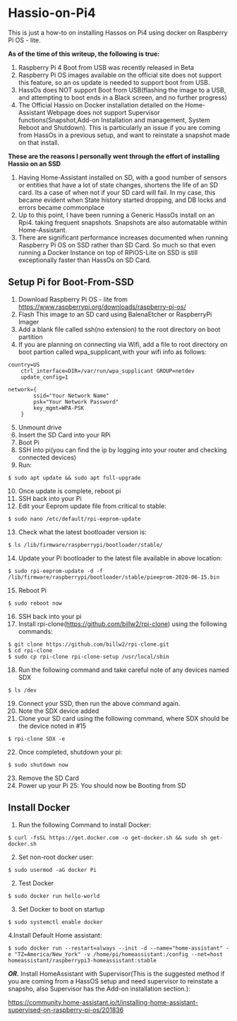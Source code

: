 # Hassio-on-Pi4
This is just a how-to on installing Hassos on Pi4 using docker on Raspberry Pi OS - lite.

__As of the time of this writeup, the following is true:__
1. Raspberry Pi 4 Boot from USB was recently released in Beta
2. Raspberry Pi OS images available on the official site does not support this feature, so an os update is needed to support boot from USB.
3. HassOs does NOT support Boot from USB(flashing the image to a USB, and attempting to boot ends in a Black screen, and no further progress)
3. The Official Hassio on Docker installation detailed on the Home-Assistant Webpage does not support Supervisor functions(Snapshot,Add-on Installation and management, System Reboot and Shutdown). This is particularly an issue if you are coming from HassOs in a previous setup, and want to reinstate a snapshot made on that install.

__These are the reasons I personally went through the effort of installing Hassio on an SSD__
1. Having Home-Assistant installed on SD, with a good number of sensors or entities that have a lot of state changes, shortens the life of an SD card. Its a case of when not if your SD card will fail. In my case, this became evident when State history started dropping, and DB locks and errors became commonplace
2. Up to this point, I have been running a Generic HassOs install on an Rpi4. taking frequent snapshots. Snapshots are also automatable within Home-Assistant.
3. There are significant performance increases documented when running Raspberry Pi OS on SSD rather than SD Card. So much so that even running a Docker Instance on top of RPiOS-Lite on SSD is still exceptionally faster than HassOs on SD Card.

## Setup Pi for Boot-From-SSD
1. Download Raspberry Pi OS - lite from https://www.raspberrypi.org/downloads/raspberry-pi-os/
2. Flash This image to an SD card using BalenaEtcher or RaspberryPi Imager
3. Add a blank file called ssh(no extension) to the root directory on boot partition
4. If you are planning on connecting via Wifi, add a file to root directory on boot partion called wpa_supplicant,with your wifi info as follows:
  ``` 
  country=US
      ctrl_interface=DIR=/var/run/wpa_supplicant GROUP=netdev
      update_config=1

  network={
	      ssid="Your Network Name"
	      psk="Your Network Password"
	      key_mgmt=WPA-PSK
	  }
  ```
5. Unmount drive
6. Insert the SD Card into your RPi
7. Boot Pi
8. SSH into pi(you can find the ip by logging into your router and checking connected devices)
9. Run: 
  ```
  $ sudo apt update && sudo apt full-upgrade
  ```
10. Once update is complete, reboot pi
11. SSH back into your Pi
12. Edit your Eeprom update file from critical to stable:
   ```
   $ sudo nano /etc/default/rpi-eeprom-update
   ```
13. Check what the latest bootloader version is:
   ```
   $ ls /lib/firmware/raspberrypi/bootloader/stable/
   ```
14. Update your Pi bootloader to the latest file available in above location:
   ```
   $ sudo rpi-eeprom-update -d -f /lib/firmware/raspberrypi/bootloader/stable/pieeprom-2020-06-15.bin
   ```
15. Reboot Pi
   ```
   $ sudo reboot now
   ```
16. SSH back into your pi
17. Install rpi-clone(https://github.com/billw2/rpi-clone) using the following commands:
   ```
   $ git clone https://github.com/billw2/rpi-clone.git 
   $ cd rpi-clone
   $ sudo cp rpi-clone rpi-clone-setup /usr/local/sbin
   ```
18. Run the following command and take careful note of any devices named SDX
   ``` 
   $ ls /dev
   ```
19. Connect your SSD, then run the above command again.
20. Note the SDX device added
21. Clone your SD card using the following command, where SDX should be the device noted in #15
   ```
   $ rpi-clone SDX -e
   ```
22. Once completed, shutdown your pi:
   ```
   $ sudo shutdown now
   ```
23. Remove the SD Card
24. Power up your Pi
25: You should now be Booting from SD

## Install Docker

1. Run the following Command to install Docker:
  ```
  $ curl -fsSL https://get.docker.com -o get-docker.sh && sudo sh get-docker.sh
  ```
2. Set non-root docker user:
  ```
  $ sudo usermod -aG docker Pi
  ```
2. Test Docker
  ```
  $ sudo docker run hello-world
  ```
3. Set Docker to boot on startup
  ```
  $ sudo systemctl enable docker
  ```
4.Install Default Home assistant:
  ```
  $ sudo docker run --restart=always --init -d --name="home-assistant" -e "TZ=America/New_York" -v /home/pi/homeassistant:/config --net=host homeassistant/raspberrypi3-homeassistant:stable
  ```
**_OR._** Install HomeAssistant with Supervisor(This is the suggested method if you are coming from a HassOS setup and need supervisor to reinstate a snapsho, also Supervisor has the Add-on installation section.):
   
   https://community.home-assistant.io/t/installing-home-assistant-supervised-on-raspberry-pi-os/201836

